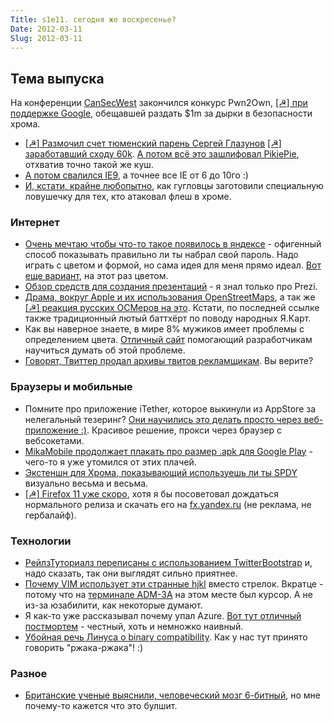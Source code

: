 ```yaml
---
Title: s1e11. сегодня же воскресенье?
Date: 2012-03-11
Slug: 2012-03-11
---
```


## Тема выпуска
На конференции [CanSecWest](http://cansecwest.com/) закончился конкурс Pwn2Own, [[☭] при поддержке Google](http://habrahabr.ru/blogs/infosecurity/139034/), обещавшей раздать $1m за дырки в безопасности хрома.

* [[☭] Размочил счет тюменский парень Сергей Глазунов](http://habrahabr.ru/blogs/browsers/139677/) [[☭] заработавший сходу 60k](http://www.opennet.ru/opennews/art.shtml?num=33301). [А потом всё это зашлифовал PikiePie](http://arstechnica.com/business/news/2012/03/googles-chrome-browser-on-friday.ars), отхватив точно такой же куш.
* [А потом свалился IE9](https://www.zdnet.com/blog/security/pwn2own-2012-ie-9-hacked-with-two-0day-vulnerabilities/10621), а точнее все IE от 6 до 10го :)
* [И, кстати, крайне любопытно](http://www.zdnet.com/blog/security/how-google-set-a-trap-for-pwn2own-exploit-team/10641), как гугловцы заготовили специальную ловушечку для тех, кто атаковал флеш в хроме.


### Интернет
* [Очень мечтаю чтобы что-то такое появилось в яндексе](http://swapped.cc/#!/password-hinting) - офигенный способ показывать правильно ли ты набрал свой пароль. Надо играть с цветом и формой, но сама идея для меня прямо идеал. [Вот еще вариант](http://skattyadz.github.com/JavaScript-RGB-Password/index.html), на этот раз цветом.
* [Обзор средств для создания презентаций](http://betakit.com/2012/03/10/rethinking-powerpoint-the-new-wave-of-presentation-tools) - я знал только про Prezi.
* [Драма, вокруг Apple и их использования OpenStreetMaps](http://blog.osmfoundation.org/2012/03/08/welcome-apple/), а так же [[☭] реакция русских ОСМеров на это](http://habrahabr.ru/blogs/openstreetmap/139641/). Кстати, по последней ссылке также традиционный лютый баттхёрт по поводу народных Я.Карт.
* Как вы наверное знаете, в мире 8% мужиков имеет проблемы с определением цвета. [Отличный сайт](http://wearecolorblind.com/) помогающий разработчикам научиться думать об этой проблеме.
* [Говорят, Твиттер продал архивы твитов рекламщикам](http://www.dailymail.co.uk/sciencetech/article-2107693/Twitter-sells-years-everyones-old-vanished-Tweets-online-marketing-companies.html). Вы верите?

### Браузеры и мобильные
* Помните про приложение iTether, которое выкинули из AppStore за нелегальный тезеринг? [Они научились это делать просто через веб-приложение :)](http://www.macrumors.com/2012/03/09/tether-launches-html5-based-iphone-tethering-solution/). Красивое решение, прокси через браузер с вебсокетами.
* [MikaMobile продолжает плакать про размер .apk для Google Play](http://mikamobile.blogspot.com/2012/03/our-future-with-android.html) - чего-то я уже утомился от этих плачей.
* [Экстеншн для Хрома, показывающий используешь ли ты SPDY](http://www.devthought.com/2012/03/10/chrome-spdy-indicator/) визуально весьма и весьма.
* [[☭] Firefox 11 уже скоро](http://habrahabr.ru/blogs/firefox/139699/), хотя я бы посоветовал дождаться нормального релиза и скачать его на [fx.yandex.ru](http://fx.yandex.ru) (не реклама, не гербалайф).

### Технологии
* [РейлзТуториалз переписаны с использованием TwitterBootstrap](http://news.railstutorial.org/ruby-on-rails-tutorial-now-with-twitters-boot) и, надо сказать, так они выглядят сильно приятнее.
* [Почему VIM использует эти странные hjkl](http://www.catonmat.net/blog/why-vim-uses-hjkl-as-arrow-keys/) вместо стрелок. Вкратце - потому что на [терминале ADM-3A](http://en.wikipedia.org/wiki/ADM-3A) на этом месте был курсор. А не из-за юзабилити, как некоторые думают.
* Я как-то уже рассказывал почему упал Azure. [Вот тут отличный постмортем](http://blogs.msdn.com/b/windowsazure/archive/2012/03/09/summary-of-windows-azure-service-disruption-on-feb-29th-2012.aspx) - честный, хоть и немножко наивный.
* [Убойная речь Линуса о binary compatibility](https://lkml.org/lkml/2012/3/8/495). Как у нас тут принято говорить "ржака-ржака"! :)


### Разное
* [Британские ученые выяснили, человеческий мозг 6-битный](http://www.sciencedaily.com/releases/2012/03/120309103701.htm), но мне почему-то кажется что это булшит.